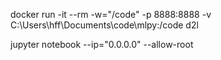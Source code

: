 docker run -it --rm -w="/code" -p 8888:8888 -v C:\Users\hff\Documents\code\mlpy:/code d2l

jupyter notebook --ip="0.0.0.0" --allow-root